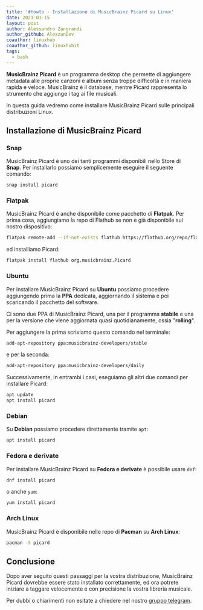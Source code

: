 ```yaml
---
title: '#howto - Installazione di MusicBrainz Picard su Linux'
date: 2021-01-15
layout: post
author: Alessandro Zangrandi
author_github: AlexzanDev
coauthor: linuxhub
coauthor_github: linuxhubit
tags:
  - bash
---
```

**MusicBrainz Picard** è un programma desktop che permette di aggiungere metadata alle proprie canzoni e album senza troppe difficoltà e in maniera rapida e veloce. MusicBrainz è il database, mentre Picard rappresenta lo strumento che aggiunge i tag ai file musicali.

In questa guida vedremo come installare MusicBrainz Picard sulle principali distribuzioni Linux.

## Installazione di MusicBrainz Picard

### Snap

MusicBrainz Picard è uno dei tanti programmi disponibili nello Store di **Snap**. Per installarlo possiamo semplicemente eseguire il seguente comando:

```bash
snap install picard
```

### Flatpak

MusicBrainz Picard è anche disponibile come pacchetto di **Flatpak**. Per prima cosa, aggiungiamo la repo di Flathub se non è già disponibile sul nostro dispositivo:

```bash
flatpak remote-add --if-not-exists flathub https://flathub.org/repo/flathub.flatpakrepo
```

ed installiamo Picard:

```bash
flatpak install flathub org.musicbrainz.Picard
```

### Ubuntu

Per installare MusicBrainz Picard su **Ubuntu** possiamo procedere aggiungendo prima la **PPA** dedicata, aggiornando il sistema e poi scaricando il pacchetto del software.

Ci sono due PPA di MusicBrainz Picard, una per il programma **stabile** e una per la versione che viene aggiornata quasi quotidianamente, ossia "**rolling**".

Per aggiungere la prima scriviamo questo comando nel terminale:

```bash
add-apt-repository ppa:musicbrainz-developers/stable
```

e per la seconda:

```bash
add-apt-repository ppa:musicbrainz-developers/daily
```

Successivamente, in entrambi i casi, eseguiamo gli altri due comandi per installare Picard:

```bash
apt update
apt install picard
```

### Debian

Su **Debian** possiamo procedere direttamente tramite `apt`:

```bash
apt install picard
```

### Fedora e derivate

Per installare MusicBrainz Picard su **Fedora e derivate** è possibile usare `dnf`:

```bash
dnf install picard
```

o anche `yum`:

```bash
yum install picard
```

### Arch Linux

MusicBrainz Picard è disponibile nelle repo di **Pacman** su **Arch Linux**:

```bash
pacman -S picard
```

## Conclusione

Dopo aver seguito questi passaggi per la vostra distribuzione, MusicBrainz Picard dovrebbe essere stato installato correttamente, ed ora potrete iniziare a taggare velocemente e con precisione la vostra libreria musicale.


Per dubbi o chiarimenti non esitate a chiedere nel nostro <a href="https://t.me/linuxpeople">gruppo telegram</a>.